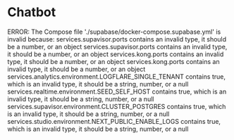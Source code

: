 # Chatbot


ERROR: The Compose file './supabase/docker-compose.supabase.yml' is invalid because:
services.supavisor.ports contains an invalid type, it should be a number, or an object
services.supavisor.ports contains an invalid type, it should be a number, or an object
services.kong.ports contains an invalid type, it should be a number, or an object
services.kong.ports contains an invalid type, it should be a number, or an object
services.analytics.environment.LOGFLARE_SINGLE_TENANT contains true, which is an invalid type, it should be a string, number, or a null
services.realtime.environment.SEED_SELF_HOST contains true, which is an invalid type, it should be a string, number, or a null
services.supavisor.environment.CLUSTER_POSTGRES contains true, which is an invalid type, it should be a string, number, or a null
services.studio.environment.NEXT_PUBLIC_ENABLE_LOGS contains true, which is an invalid type, it should be a string, number, or a null